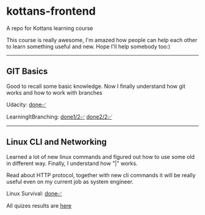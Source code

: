 # kottans-frontend
 A repo for Kottans learning course

 This course is really awesome, I'm amazed how people
 can help each other to learn something useful and new. Hope I'll help somebody too:)

--- 
## GIT Basics
Good to recall some basic knowledge. Now I finally understand how git works and how to work with branches

Udacity: [done✅](task_git_collaboration/udacity-git.png)

LearningItBranching: [done1/2✅](task_git_collaboration/learning-it-branching-git-1.png) [done2/2✅](task_git_collaboration/learning-it-branching-git-1.png)


--- 
## Linux CLI and Networking
Learned a lot of new linux commands and figured out how to use some old in different way. Finally, I understand how "|" works.

Read about HTTP protocol, together with new cli commands it will be really useful even on my current job as system engineer.

Linux Survival: [done✅](task_linux_cli/conclusion.png)

All quizes results are [here](task_linux_cli/)